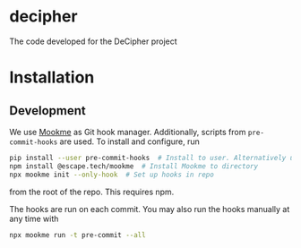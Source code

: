 # decipher
The code developed for the DeCipher project

# Installation

## Development
We use [Mookme](mookme.org) as Git hook manager. Additionally, scripts from `pre-commit-hooks` are used.
To install and configure, run
```bash
pip install --user pre-commit-hooks  # Install to user. Alternatively use venv.
npm install @escape.tech/mookme  # Install Mookme to directory
npx mookme init --only-hook  # Set up hooks in repo
```
from the root of the repo.
This requires npm.

The hooks are run on each commit.
You may also run the hooks manually at any time with
```bash
npx mookme run -t pre-commit --all
```
